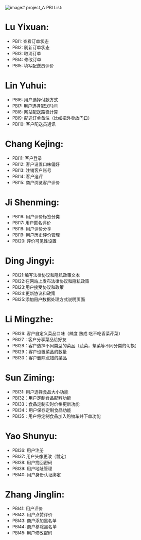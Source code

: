 ![image](https://github.com/waterjumper/project_A/assets/145550992/8cd35e4e-73e5-4cc4-a369-d2a6866284e4)# project_A
PBI List:




# Lu Yixuan: 
- PBI1: 查看订单状态
- PBI2: 刷新订单状态
- PBI3: 取消订单
- PBI4: 修改订单
- PBI5: 填写配送员评价


# Lin Yuhui:
- PBI6: 用户选择付款方式
- PBI7: 用户选择配送时间
- PBI8: 网站配送路径计算
- PBI9: 配送订单备注（比如把外卖放门口）
- PBI10: 客户配送员通讯

# Chang Kejing:
- PBI11: 客户登录
- PBI12: 客户设置口味偏好
- PBI13: 注销客户账号
- PBI14: 客户追评
- PBI15: 商户浏览客户评价

# Ji Shenming:
- PBI16: 用户评价标签分类
- PBI17: 用户匿名评价
- PBI18: 用户评价分享
- PBI19: 用户历史评价管理
- PBI20: 评价可见性设置

# Ding Jingyi:
- PBI21:编写法律协议和隐私政策文本
- PBI22:在网站上发布法律协议和隐私政策 
- PBI23:用户接受协议和政策 
- PBI24:更新协议和政策 
- PBI25:添加用户数据处理方式说明页面

# Li Mingzhe:
- PBI26: 客户自定义菜品口味（辣度 熟成 吃不吃香菜芹菜）
- PBI27：客户分享菜品给好友
- PBI28：客户选择不同类型的菜品（蔬菜，荤菜等不同分类的切换）
- PBI29：客户设置菜品的数量
- PBI30：客户删除点错的菜品

# Sun Ziming:
- PBI31: 用户选择食品大小功能
- PBI32：用户定制食品配料功能
- PBI33：食品定制实时价格更新功能
- PBI34：用户保存定制食品功能
- PBI35：用户将定制食品加入购物车并下单功能

# Yao Shunyu:
- PBI36: 用户注册
- PBI37: 用户头像更改（暂定）
- PBI38: 用户找回密码
- PBI39: 用户地址管理
- PBI40: 用户身份认证绑定

# Zhang Jinglin:
- PBI41: 用户评价
- PBI42: 用户点赞评价
- PBI43: 商户添加黑名单
- PBI44: 商户移除黑名单
- PBI45: 用户修改密码




